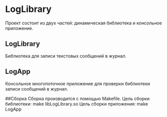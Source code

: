 # LogLibrary
Проект состоит из двух частей: динамическая библиотека и консольное приложение.
## LogLibrary
Библиотека для записи текстовых сообщений в журнал.

## LogApp
Консольное многопоточное приложение для проверки библиотеки записи сообщений в журнал.

##Сборка
Сборка производится с помощью Makefile.
Цель сборки библиотеки: make libLogLibrary.so
Цель сборки приложения: make LogApp
